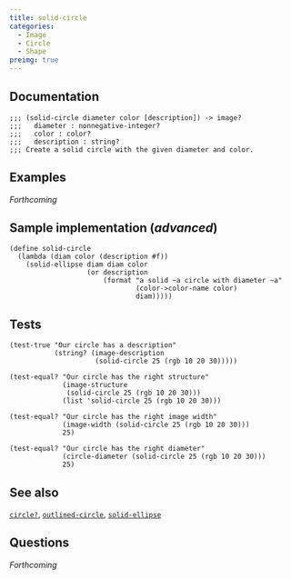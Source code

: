 ```yaml
---
title: solid-circle
categories: 
  - Image
  - Circle
  - Shape
preimg: true
---
```

## Documentation

```
;;; (solid-circle diameter color [description]) -> image?
;;;   diameter : nonnegative-integer?
;;;   color : color?
;;;   description : string?
;;; Create a solid circle with the given diameter and color.
```

## Examples

_Forthcoming_

## Sample implementation (_advanced_)

```
(define solid-circle
  (lambda (diam color (description #f))
    (solid-ellipse diam diam color 
                   (or description
                       (format "a solid ~a circle with diameter ~a"
                               (color->color-name color)
                               diam)))))
```

## Tests

```
(test-true "Our circle has a description"
           (string? (image-description
                     (solid-circle 25 (rgb 10 20 30)))))

(test-equal? "Our circle has the right structure"
             (image-structure
              (solid-circle 25 (rgb 10 20 30)))
             (list 'solid-circle 25 (rgb 10 20 30)))

(test-equal? "Our circle has the right image width"
             (image-width (solid-circle 25 (rgb 10 20 30)))
             25)

(test-equal? "Our circle has the right diameter"
             (circle-diameter (solid-circle 25 (rgb 10 20 30)))
             25)
```

## See also

[`circle?`](../procs/circle-p),
[`outlined-circle`](../procs/outlined-circle),
[`solid-ellipse`](../procs/solid-ellipse)

## Questions

_Forthcoming_
